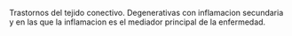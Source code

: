 Trastornos del tejido conectivo.
Degenerativas con inflamacion secundaria y en las que la inflamacion es el mediador principal de la enfermedad.
